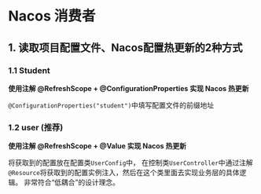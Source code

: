 # Nacos 消费者

## 1. 读取项目配置文件、Nacos配置热更新的2种方式

### 1.1 Student

__使用注解 @RefreshScope + @ConfigurationProperties 实现 Nacos 热更新__

`@ConfigurationProperties("student")`中填写配置文件的前缀地址

### 1.2 user (推荐)

__使用注解 @RefreshScope + @Value 实现 Nacos 热更新__

将获取到的配置放在配置类`UserConfig`中，
在控制类`UserController`中通过注解`@Resource`将获取到的配置实例注入，然后在这个类里面去实现业务层的具体逻辑。
非常符合“低耦合”的设计理念。

